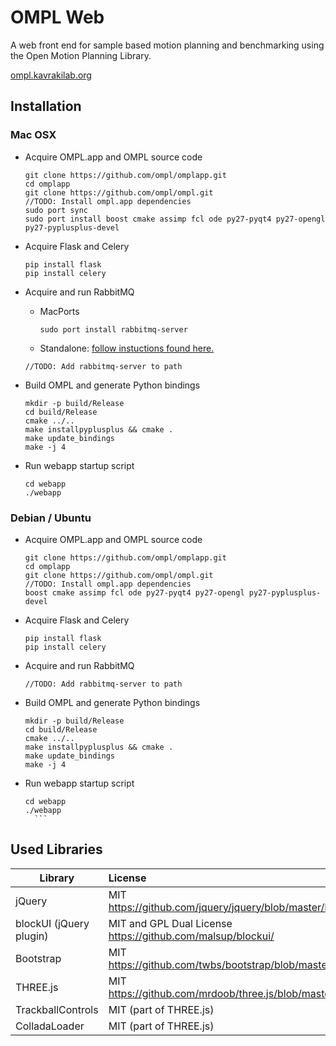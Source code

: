 # OMPL Web

A web front end for sample based motion planning and benchmarking using the Open Motion Planning Library.

[ompl.kavrakilab.org](http://ompl.kavrakilab.org)

## Installation

### Mac OSX

- Acquire OMPL.app and OMPL source code
    ```
    git clone https://github.com/ompl/omplapp.git
    cd omplapp
    git clone https://github.com/ompl/ompl.git
    //TODO: Install ompl.app dependencies
    sudo port sync
    sudo port install boost cmake assimp fcl ode py27-pyqt4 py27-opengl py27-pyplusplus-devel
    ```

- Acquire Flask and Celery
    ```
    pip install flask
    pip install celery
    ```

- Acquire and run RabbitMQ
    - MacPorts
      ```
      sudo port install rabbitmq-server
      ```
    - Standalone:
      [follow instuctions found here.](http://www.rabbitmq.com/install-standalone-mac.html)
    ```
    //TODO: Add rabbitmq-server to path
    ```

- Build OMPL and generate Python bindings
    ```
    mkdir -p build/Release
    cd build/Release
    cmake ../..
    make installpyplusplus && cmake .
    make update_bindings
    make -j 4
    ```

- Run webapp startup script
    ```
    cd webapp
    ./webapp
    ```

### Debian / Ubuntu

- Acquire OMPL.app and OMPL source code
    ```
    git clone https://github.com/ompl/omplapp.git
    cd omplapp
    git clone https://github.com/ompl/ompl.git
    //TODO: Install ompl.app dependencies
    boost cmake assimp fcl ode py27-pyqt4 py27-opengl py27-pyplusplus-devel
    ```

- Acquire Flask and Celery
    ```
    pip install flask
    pip install celery
    ```

- Acquire and run RabbitMQ
    ```
    //TODO: Add rabbitmq-server to path
    ```

- Build OMPL and generate Python bindings
    ```
    mkdir -p build/Release
    cd build/Release
    cmake ../..
    make installpyplusplus && cmake .
    make update_bindings
    make -j 4
    ```

- Run webapp startup script
    ```
    cd webapp
    ./webapp
      ```

## Used Libraries

| Library                 | License                                                      | Distributable   |
| ----------------------- | :----------------------------------------------------------- | --------------- |
| jQuery                  | MIT https://github.com/jquery/jquery/blob/master/LICENSE.txt | Yes             |
| blockUI (jQuery plugin) | MIT and GPL Dual License https://github.com/malsup/blockui/  | Yes (under MIT) |
| Bootstrap               | MIT https://github.com/twbs/bootstrap/blob/master/LICENSE    | Yes             |
| THREE.js                | MIT https://github.com/mrdoob/three.js/blob/master/LICENSE   | Yes             |
| TrackballControls       | MIT (part of THREE.js)                                       | Yes             |
| ColladaLoader           | MIT (part of THREE.js)                                       | Yes             |
